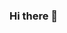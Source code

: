 ### Hi there 👋

<!--
**arshbhatia8/arshbhatia8** is a ✨ _special_ ✨ repository because its `README.md` (this file) appears on your GitHub profile.

Here are some ideas to get you started:

- 🔭 I’m currently working on course
- 🌱 I’m currently learning DSA
- 👯 I’m looking to collaborate on open source
- 💬 Ask me about corporate and soft skills
- 📫 How to reach me: [Instagram]{https://instagram.com/antonioisback_cool?utm_medium=copy_link}
- 😄 Pronouns: ... He/Him
- ⚡ Fun fact: ... I am very interactive ! ! !
!-->

